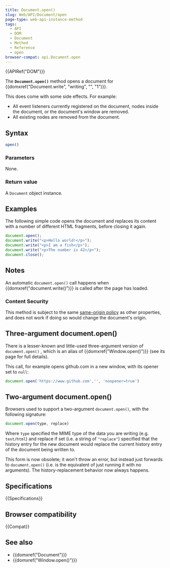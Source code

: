 ```yaml
---
title: Document.open()
slug: Web/API/Document/open
page-type: web-api-instance-method
tags:
  - API
  - DOM
  - Document
  - Method
  - Reference
  - open
browser-compat: api.Document.open
---
```

{{APIRef("DOM")}}

The **`Document.open()`** method opens a document for
{{domxref("Document.write", "writing", "", "1")}}.

This does come with some side effects. For example:

- All event listeners currently registered on the document, nodes inside the document,
  or the document's window are removed.
- All existing nodes are removed from the document.

## Syntax

```js
open()
```

### Parameters

None.

### Return value

A `Document` object instance.

## Examples

The following simple code opens the document and replaces its content with a number of
different HTML fragments, before closing it again.

```js
document.open();
document.write("<p>Hello world!</p>");
document.write("<p>I am a fish</p>");
document.write("<p>The number is 42</p>");
document.close();
```

## Notes

An automatic `document.open()` call happens when
{{domxref("document.write()")}} is called after the page has loaded.

### Content Security

This method is subject to the same [same-origin policy](/en-US/docs/Web/Security/Same-origin_policy) as other properties, and does not work if doing so would change the document's origin.

## Three-argument document.open()

There is a lesser-known and little-used three-argument version of
`document.open()` , which is an alias of {{domxref("Window.open()")}} (see
its page for full details).

This call, for example opens github.com in a new window, with its opener set to
`null`:

```js
document.open('https://www.github.com','', 'noopener=true')
```

## Two-argument document.open()

Browsers used to support a two-argument `document.open()`, with the
following signature:

```js
document.open(type, replace)
```

Where `type` specified the MIME type of the data you are writing (e.g.
`text/html`) and replace if set (i.e. a string of `"replace"`)
specified that the history entry for the new document would replace the current history
entry of the document being written to.

This form is now obsolete; it won't throw an error, but instead just forwards to
`document.open()` (i.e. is the equivalent of just running it with no
arguments).  The history-replacement behavior now always happens.

## Specifications

{{Specifications}}

## Browser compatibility

{{Compat}}

## See also

- {{domxref("Document")}}
- {{domxref("Window.open()")}}
